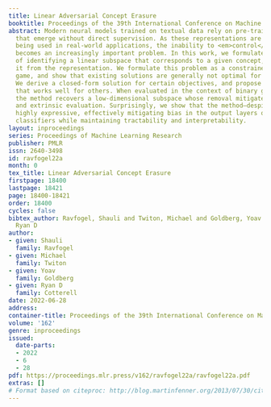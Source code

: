 ```yaml
---
title: Linear Adversarial Concept Erasure
booktitle: Proceedings of the 39th International Conference on Machine Learning
abstract: Modern neural models trained on textual data rely on pre-trained representations
  that emerge without direct supervision. As these representations are increasingly
  being used in real-world applications, the inability to <em>control</em> their content
  becomes an increasingly important problem. In this work, we formulate the problem
  of identifying a linear subspace that corresponds to a given concept, and removing
  it from the representation. We formulate this problem as a constrained, linear minimax
  game, and show that existing solutions are generally not optimal for this task.
  We derive a closed-form solution for certain objectives, and propose a convex relaxation
  that works well for others. When evaluated in the context of binary gender removal,
  the method recovers a low-dimensional subspace whose removal mitigates bias by intrinsic
  and extrinsic evaluation. Surprisingly, we show that the method—despite being linear—is
  highly expressive, effectively mitigating bias in the output layers of deep, nonlinear
  classifiers while maintaining tractability and interpretability.
layout: inproceedings
series: Proceedings of Machine Learning Research
publisher: PMLR
issn: 2640-3498
id: ravfogel22a
month: 0
tex_title: Linear Adversarial Concept Erasure
firstpage: 18400
lastpage: 18421
page: 18400-18421
order: 18400
cycles: false
bibtex_author: Ravfogel, Shauli and Twiton, Michael and Goldberg, Yoav and Cotterell,
  Ryan D
author:
- given: Shauli
  family: Ravfogel
- given: Michael
  family: Twiton
- given: Yoav
  family: Goldberg
- given: Ryan D
  family: Cotterell
date: 2022-06-28
address:
container-title: Proceedings of the 39th International Conference on Machine Learning
volume: '162'
genre: inproceedings
issued:
  date-parts:
  - 2022
  - 6
  - 28
pdf: https://proceedings.mlr.press/v162/ravfogel22a/ravfogel22a.pdf
extras: []
# Format based on citeproc: http://blog.martinfenner.org/2013/07/30/citeproc-yaml-for-bibliographies/
---
```

